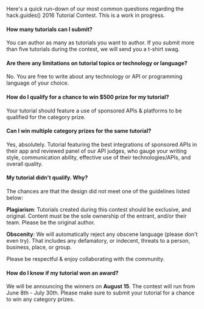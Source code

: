Here's a quick run-down of our most common questions regarding the hack.guides() 2016 Tutorial Contest. This is a work in progress.

#### How many tutorials can I submit?
You can author as many as tutorials you want to author. If you submit more than five tutorials during the contest, we will send you a t-shirt swag.

#### Are there any limitations on tutorial topics or technology or language?
No. You are free to write about any technology or API or programming language of your choice.

#### How do I qualify for a chance to win $500 prize for my tutorial?
Your tutorial should feature a use of sponsored APIs & platforms to be qualified for the category prize.

#### Can I win multiple category prizes for the same tutorial?
Yes, absolutely. Tutorial featuring the best integrations of sponsored APIs in their app and reviewed panel of our API judges, who gauge your writing style, communication ability, effective use of their technologies/APIs, and overall quality.

#### My tutorial didn't qualify. Why?

The chances are that the design did not meet one of the guidelines listed below:

**Plagiarism**: Tutorials created during this contest should be exclusive, and original. Content must be the sole ownership of the entrant, and/or their team. Please be the original author.

**Obscenity**: We will automatically reject any obscene language (please don't even try).  That includes any defamatory, or indecent, threats to a person, business, place, or group.

Please be respectful & enjoy collaborating with the community.

#### How do I know if my tutorial won an award?
We will be announcing the winners on **August 15**. The contest will run from June 8th - July 30th. Please make sure to submit your tutorial for a chance to win any category prizes.
